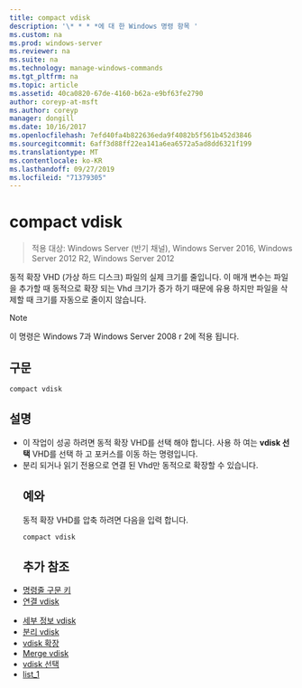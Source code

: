 ```yaml
---
title: compact vdisk
description: '\* * * *에 대 한 Windows 명령 항목 '
ms.custom: na
ms.prod: windows-server
ms.reviewer: na
ms.suite: na
ms.technology: manage-windows-commands
ms.tgt_pltfrm: na
ms.topic: article
ms.assetid: 40ca0820-67de-4160-b62a-e9bf63fe2790
author: coreyp-at-msft
ms.author: coreyp
manager: dongill
ms.date: 10/16/2017
ms.openlocfilehash: 7efd40fa4b822636eda9f4082b5f561b452d3846
ms.sourcegitcommit: 6aff3d88ff22ea141a6ea6572a5ad8dd6321f199
ms.translationtype: MT
ms.contentlocale: ko-KR
ms.lasthandoff: 09/27/2019
ms.locfileid: "71379305"
---
```

# <a name="compact-vdisk"></a>compact vdisk

>적용 대상: Windows Server (반기 채널), Windows Server 2016, Windows Server 2012 R2, Windows Server 2012

동적 확장 VHD (가상 하드 디스크) 파일의 실제 크기를 줄입니다. 이 매개 변수는 파일을 추가할 때 동적으로 확장 되는 Vhd 크기가 증가 하기 때문에 유용 하지만 파일을 삭제할 때 크기를 자동으로 줄이지 않습니다.
> [!NOTE]
> 이 명령은 Windows 7과 Windows Server 2008 r 2에 적용 됩니다.
> ## <a name="syntax"></a>구문
> ```
> compact vdisk
> ```
> ## <a name="remarks"></a>설명
> - 이 작업이 성공 하려면 동적 확장 VHD를 선택 해야 합니다. 사용 하 여는 **vdisk 선택** VHD를 선택 하 고 포커스를 이동 하는 명령입니다.
> - 분리 되거나 읽기 전용으로 연결 된 Vhd만 동적으로 확장할 수 있습니다.
>   ## <a name="BKMK_Examples"></a>예와
>   동적 확장 VHD를 압축 하려면 다음을 입력 합니다.
>   ```
>   compact vdisk
>   ```
>   ## <a name="additional-references"></a>추가 참조
> - [명령줄 구문 키](command-line-syntax-key.md)
> - [연결 vdisk](attach-vdisk.md)

-   [세부 정보 vdisk](detail-vdisk.md)
-   [분리 vdisk](detach-vdisk.md)
-   [vdisk 확장](expand-vdisk.md)
-   [Merge vdisk](merge-vdisk.md)
-   [vdisk 선택](select-vdisk.md)
-   [list_1](list_1.md)
